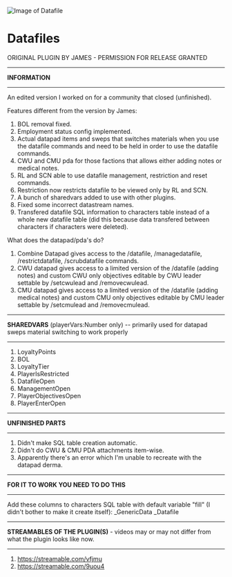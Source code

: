![Image of Datafile](https://i.imgur.com/2DnlQyU.png)
# Datafiles
ORIGINAL PLUGIN BY JAMES - PERMISSION FOR RELEASE GRANTED

_________________________
<b>INFORMATION</b>
_________________________

An edited version I worked on for a community that closed (unfinished).

Features different from the version by James:
1. BOL removal fixed.
2. Employment status config implemented.
3. Actual datapad items and sweps that switches materials when you use the datafile commands and need to be held in order to use the datafile commands.
4. CWU and CMU pda for those factions that allows either adding notes or medical notes.
5. RL and SCN able to use datafile management, restriction and reset commands.
6. Restriction now restricts datafile to be viewed only by RL and SCN.
7. A bunch of sharedvars added to use with other plugins.
8. Fixed some incorrect datastream names.
9. Transfered datafile SQL information to characters table instead of a whole new datafile table (did this because data transfered between characters if characters were deleted).

What does the datapad/pda's do?
1. Combine Datapad gives access to the /datafile, /managedatafile, /restrictdatafile, /scrubdatafile commands.
2. CWU datapad gives access to a limited version of the /datafile (adding notes) and custom CWU only objectives editable by CWU leader settable by /setcwulead and /removecwulead.
3. CMU datapad gives access to a limited version of the /datafile (adding medical notes) and custom CMU only objectives editable by CMU leader settable by /setcmulead and /removecmulead.

_________________________
<b>SHAREDVARS</b> (playerVars:Number only) -- primarily used for datapad sweps material switching to work properly
_________________________

1. LoyaltyPoints
2. BOL
3. LoyaltyTier
4. PlayerIsRestricted
5. DatafileOpen
6. ManagementOpen
7. PlayerObjectivesOpen
8. PlayerEnterOpen

_________________________
<b>UNFINISHED PARTS</b>
_________________________

1. Didn't make SQL table creation automatic.
2. Didn't do CWU & CMU PDA attachments item-wise.
3. Apparently there's an error which I'm unable to recreate with the datapad derma.

_________________________
<b>FOR IT TO WORK YOU NEED TO DO THIS</b>
_________________________

Add these columns to characters SQL table with default variable "fill" (I didn't bother to make it create itself):
_GenericData
_Datafile

_________________________
<b>STREAMABLES OF THE PLUGIN(S)</b> - videos may or may not differ from what the plugin looks like now.
_________________________

1. https://streamable.com/vfjmu
2. https://streamable.com/9uou4
